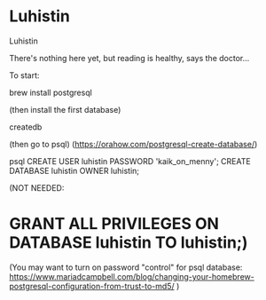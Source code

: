 # Luhistin
Luhistin

There's nothing here yet, but reading is healthy, says the doctor...


To start:

brew install postgresql

(then install the first database)

createdb

(then go to psql)
(https://orahow.com/postgresql-create-database/)

psql
CREATE USER luhistin PASSWORD 'kaik_on_menny';
CREATE DATABASE luhistin OWNER luhistin;


(NOT NEEDED:
# GRANT ALL PRIVILEGES ON DATABASE luhistin TO luhistin;)

(You may want to turn on password "control" for psql database:
https://www.mariadcampbell.com/blog/changing-your-homebrew-postgresql-configuration-from-trust-to-md5/
)